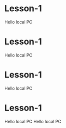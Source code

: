 # Lesson-1

Hello local PC
# Lesson-1
Hello local PC
# Lesson-1
Hello local PC
# Lesson-1
Hello local PC
Hello local PC
